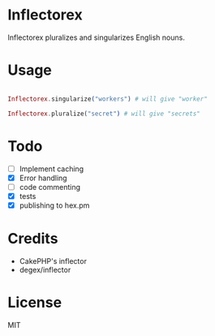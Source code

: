 # Inflectorex

Inflectorex pluralizes and singularizes English nouns.


# Usage

```elixir

Inflectorex.singularize("workers") # will give "worker"

Inflectorex.pluralize("secret") # will give "secrets"


```


# Todo

- [ ] Implement caching
- [x] Error handling
- [ ] code commenting
- [x] tests
- [x] publishing to hex.pm

# Credits

+ CakePHP's inflector
+ degex/inflector

# License

MIT
